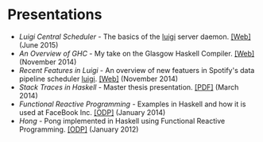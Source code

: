 # Presentations

  * *Luigi Central Scheduler* - The basics of the [luigi] server daemon. [[Web]][luigid-basics-jun-2015] (June 2015)
  * *An Overview of GHC* - My take on the Glasgow Haskell Compiler. [[Web]][ghc-intro-nov-2014] (November 2014)
  * *Recent Features in Luigi* - An overview of new featuers in Spotify's data pipeline scheduler [luigi]. [[Web]][luigi-presentation] (November 2014)
  * *Stack Traces in Haskell* - Master thesis presentation. [[PDF]][master-presentation] (March 2014)
  * *Functional Reactive Programming* - Examples in Haskell and how it is used at FaceBook Inc. [[ODP]][frp-chalmers-presentation] (January 2014)
  * *Hong* - Pong implemented in Haskell using Functional Reactive Programming. [[ODP]][hong-presentation] (January 2012)

[hong-presentation]: https://github.com/Tarrasch/Hong/raw/master/presentation/slide.odp
[frp-chalmers-presentation]: /presentations/frp-chalmers-presentation.odp
[master-presentation]: /presentations/master-presentation.pdf
[luigi]: https://github.com/spotify/luigi
[luigi-presentation]: http://tarrasch.github.io/luigi-presentation
[ghc-intro-nov-2014]: http://tarrasch.github.io/ghc-intro-nov-2014
[luigid-basics-jun-2015]: http://tarrasch.github.io/luigid-basics-jun-2015
